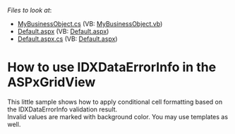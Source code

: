 <!-- default file list -->
*Files to look at*:

* [MyBusinessObject.cs](./CS/WebSite/App_Code/MyBusinessObject.cs) (VB: [MyBusinessObject.vb](./VB/WebSite/App_Code/MyBusinessObject.vb))
* [Default.aspx](./CS/WebSite/Default.aspx) (VB: [Default.aspx](./VB/WebSite/Default.aspx))
* [Default.aspx.cs](./CS/WebSite/Default.aspx.cs) (VB: [Default.aspx](./VB/WebSite/Default.aspx))
<!-- default file list end -->
# How to use IDXDataErrorInfo in the ASPxGridView


<p>This little sample shows how to apply conditional cell formatting based on the IDXDataErrorInfo validation result.<br />
Invalid values are marked with background color. You may use templates as well.</p>

<br/>


